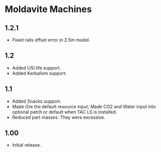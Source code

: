 # Moldavite Machines

## 1.2.1
* Fixed rails offset error in 2.5m model.

## 1.2
* Added USI life support.
* Added Kerbalism support.

## 1.1
* Added Snacks support.
* Made Ore the default resource input; Made CO2 and Water input into optional patch or default when TAC LS is installed.
* Reduced part masses. They were excessive.

## 1.00
* Initial release.